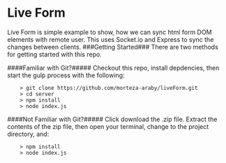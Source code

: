# Live Form
Live Form is simple example to show, how we can sync html form DOM elements with remote user.
This uses Socket.io and Express to sync the changes between clients.
###Getting Started###
There are two methods for getting started with this repo.

####Familiar with Git?#####
Checkout this repo, install depdencies, then start the gulp process with the following:

```
	> git clone https://github.com/morteza-araby/liveForm.git
	> cd server
	> npm install
	> node index.js
```

####Not Familiar with Git?#####
Click download the .zip file.  Extract the contents of the zip file, then open your terminal, change to the project directory, and:

``` cd server
	> npm install
	> node index.js
```
